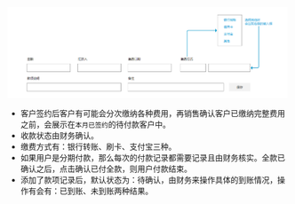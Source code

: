 ![](/assets/缴费记录.png)

- 客户签约后客户有可能会分次缴纳各种费用，再销售确认客户已缴纳完整费用之前，会展示在`本月已签约`的待付款客户中。
- 收款状态由财务确认。
- 缴费方式有：银行转账、刷卡、支付宝三种。
- 如果用户是分期付款，那么每次的付款记录都需要记录且由财务核实。全款已确认之后，点击确认已付全款，则用户付款结束。
- 添加了款项记录后，默认状态为：待确认，由财务来操作具体的到账情况，操作有会有：已到账、未到账两种结果。